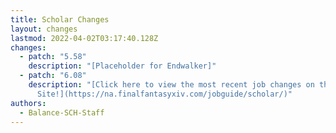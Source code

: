 ```yaml
---
title: Scholar Changes
layout: changes
lastmod: 2022-04-02T03:17:40.128Z
changes:
  - patch: "5.58"
    description: "[Placeholder for Endwalker]"
  - patch: "6.08"
    description: "[Click here to view the most recent job changes on the Official
      Site!](https://na.finalfantasyxiv.com/jobguide/scholar/)"
authors:
  - Balance-SCH-Staff
---
```

